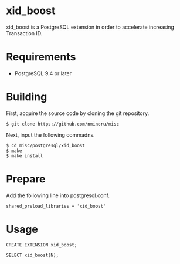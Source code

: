 xid_boost
=========

xid_boost is a PostgreSQL extension in order to accelerate increasing Transaction ID.

Requirements
============

- PostgreSQL 9.4 or later


Building
========

First, acquire the source code by cloning the git repository.

    $ git clone https://github.com/nminoru/misc

Next, input the following commadns.

    $ cd misc/postgresql/xid_boost
    $ make
    $ make install

Prepare
=======

Add the following line into postgresql.conf.

    shared_preload_libraries = 'xid_boost'

Usage
=====

    CREATE EXTENSION xid_boost;

    SELECT xid_boost(N);
